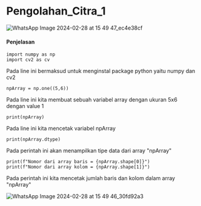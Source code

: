 # Pengolahan_Citra_1

![WhatsApp Image 2024-02-28 at 15 49 47_ec4e38cf](https://github.com/DimasF3009/Pengolahan_Citra_1/assets/115356128/867cbca9-f4cb-4e1b-8131-4432d4fcd1b7)
#### Penjelasan

```
import numpy as np
import cv2 as cv
```
Pada line ini bermaksud untuk menginstal package python yaitu numpy dan cv2

```
npArray = np.one((5,6))
```
Pada line ini kita membuat sebuah variabel array dengan ukuran 5x6 dengan value 1

```
print(npArray)
```
Pada line ini kita mencetak variabel npArray

```
print(npArray.dtype)
```
Pada perintah ini akan menampilkan tipe data dari array "npArray"

```
print(f"Nomor dari array baris = {npArray.shape[0]}")
print(f"Nomor dari array kolom = {npArray.shape[1]}")
```
Pada perintah ini kita mencetak jumlah baris dan kolom dalam array "npArray"


![WhatsApp Image 2024-02-28 at 15 49 46_30fd92a3](https://github.com/DimasF3009/Pengolahan_Citra_1/assets/115356128/2d56a439-b9f8-4c45-8464-63be8b3f706e)

